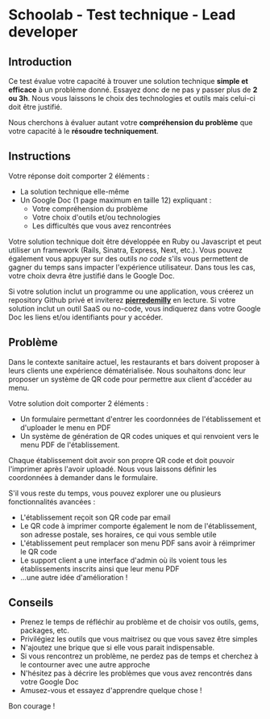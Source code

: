 # Schoolab - Test technique - Lead developer

## Introduction

Ce test évalue votre capacité à trouver une solution technique **simple et efficace** à un problème donné. Essayez donc de ne pas y passer plus de **2 ou 3h**. Nous vous laissons le choix des technologies et outils mais celui-ci doit être justifié.

Nous cherchons à évaluer autant votre **compréhension du problème** que votre capacité à le **résoudre techniquement**.

## Instructions

Votre réponse doit comporter 2 éléments :

* La solution technique elle-même
* Un Google Doc (1 page maximum en taille 12) expliquant :
  * Votre compréhension du problème
  * Votre choix d'outils et/ou technologies
  * Les difficultés que vous avez rencontrées

Votre solution technique doit être développée en Ruby ou Javascript et peut utiliser un framework (Rails, Sinatra, Express, Next, etc.). Vous pouvez également vous appuyer sur des outils *no code* s'ils vous permettent de gagner du temps sans impacter l'expérience utilisateur. Dans tous les cas, votre choix devra être justifié dans le Google Doc.

Si votre solution inclut un programme ou une application, vous créerez un repository Github privé et inviterez **[pierredemilly](https://github.com/pierredemilly)** en lecture.
Si votre solution inclut un outil SaaS ou no-code, vous indiquerez dans votre Google Doc les liens et/ou identifiants pour y accéder.

## Problème

Dans le contexte sanitaire actuel, les restaurants et bars doivent proposer à leurs clients une expérience dématérialisée. Nous souhaitons donc leur proposer un système de QR code pour permettre aux client d'accéder au menu.

Votre solution doit comporter 2 éléments :
* Un formulaire permettant d'entrer les coordonnées de l'établissement et d'uploader le menu en PDF
* Un système de génération de QR codes uniques et qui renvoient vers le menu PDF de l'établissement.

Chaque établissement doit avoir son propre QR code et doit pouvoir l'imprimer après l'avoir uploadé.
Nous vous laissons définir les coordonnées à demander dans le formulaire.

S'il vous reste du temps, vous pouvez explorer une ou plusieurs fonctionnalités avancées :
* L'établissement reçoit son QR code par email
* Le QR code à imprimer comporte également le nom de l'établissement, son adresse postale, ses horaires, ce qui vous semble utile
* L'établissement peut remplacer son menu PDF sans avoir à réimprimer le QR code
* Le support client a une interface d'admin où ils voient tous les établissements inscrits ainsi que leur menu PDF
* ...une autre idée d'amélioration !

## Conseils

* Prenez le temps de réfléchir au problème et de choisir vos outils, gems, packages, etc.
* Privilégiez les outils que vous maitrisez ou que vous savez être simples
* N'ajoutez une brique que si elle vous parait indispensable.
* Si vous rencontrez un problème, ne perdez pas de temps et cherchez à le contourner avec une autre approche
* N'hésitez pas à décrire les problèmes que vous avez rencontrés dans votre Google Doc
* Amusez-vous et essayez d'apprendre quelque chose !

Bon courage !
